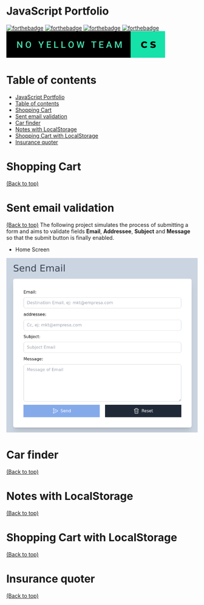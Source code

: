 # JavaScript Portfolio


[![forthebadge](https://forthebadge.com/images/badges/made-with-javascript.svg)](http://forthebadge.com)
[![forthebadge](https://forthebadge.com/images/badges/uses-css.svg)](https://forthebadge.com)
[![forthebadge](https://forthebadge.com/images/badges/uses-html.svg)](https://forthebadge.com)
[![forthebadge](https://forthebadge.com/images/badges/uses-js.svg)](https://forthebadge.com)
![no-yellow-team](assets/img/no-yellow-team-cs.svg)

# Table of contents

- [JavaScript Portfolio](#javascript-portfolio)
- [Table of contents](#table-of-contents)
- [Shopping Cart](#shopping-cart)
- [Sent email validation](#sent-email-validation)
- [Car finder](#car-finder)
- [Notes with LocalStorage](#notes-with-localstorage)
- [Shopping Cart with LocalStorage](#shopping-cart-with-localstorage)
- [Insurance quoter](#insurance-quoter)

# Shopping Cart
[(Back to top)](#table-of-contents)

# Sent email validation
[(Back to top)](#table-of-contents)
The following project simulates the process of submitting a form and aims to validate fields **Email**, **Addressee**, **Subject** and **Message** so that the submit button is finally enabled.


- Home Screen

<p align="center">
  <img src='assets/img/sendEmail_initial.png' width='800px' />
</p>

# Car finder
[(Back to top)](#table-of-contents)

# Notes with LocalStorage
[(Back to top)](#table-of-contents)

# Shopping Cart with LocalStorage
[(Back to top)](#table-of-contents)

# Insurance quoter
[(Back to top)](#table-of-contents)